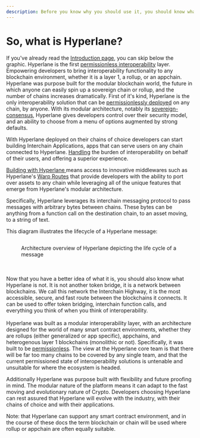 ```yaml
---
description: Before you know why you should use it, you should know what it is, right?
---
```


# So, what is Hyperlane?

If you've already read the [Introduction page](../../), you can skip below the graphic. Hyperlane is the first [permissionless interoperability](../../deploy/permissionless-interoperability.md) layer. Empowering developers to bring interoperability functionality to any blockchain environment, whether it is a layer 1, a rollup, or an appchain. Hyperlane was purpose built for the modular blockchain world, the future in which anyone can easily spin up a sovereign chain or rollup, and the number of chains increases dramatically. First of it's kind, Hyperlane is the only interoperability solution that can be [permissionlessly deployed](../../deploy/deploy-hyperlane.md) on any chain, by anyone. With its modular architecture, notably its [sovereign-consensus](../../protocol/sovereign-consensus/ "mention"), Hyperlane gives developers control over their security model, and an ability to choose from a menu of options augmented by strong defaults.

With Hyperlane deployed on their chains of choice developers can start building Interchain Applications, apps that can serve users on any chain connected to Hyperlane. [Handling](../../apis/messaging-api/receive.md) the burden of interoperability on behalf of their users, and offering a superior experience.

[Building with Hyperlane ](../../build-with-hyperlane/quickstarts/)means access to innovative middlewares such as Hyperlane's [Warp Routes](../../apis-and-sdks/warp-api.md) that provide developers with the ability to port over assets to any chain while leveraging all of the unique features that emerge from Hyperlane's modular architecture.

Specifically, Hyperlane leverages its interchain messaging protocol to pass messages with arbitrary bytes between chains. These bytes can be anything from a function call on the destination chain, to an asset moving, to a string of text.

This diagram illustrates the lifecycle of a Hyperlane message:

<figure><img src="../../.gitbook/assets/Hyperlane Message Lifecycle Clear bg.png" alt=""><figcaption><p>Architecture overview of Hyperlane depicting the life cycle of a message</p></figcaption></figure>

\
\
Now that you have a better idea of what it is, you should also know what Hyperlane is not. It is not another token bridge, it is a network between blockchains. We call this network the Interchain Highway, it is the most accessible, secure, and fast route between the blockchains it connects. It can be used to offer token bridging, interchain function calls, and everything you think of when you think of interoperability.\
\
Hyperlane was built as a modular interoperability layer, with an architecture designed for the world of many smart contract environments, whether they are rollups (either generalized or app specific), appchains, and heterogenous layer 1 blockchains (monolithic or not). Specifically, it was built to be [permissionless](../../deploy/permissionless-interoperability.md). The view at the Hyperlane core team is that there will be far too many chains to be covered by any single team, and that the current permissioned state of interoperability solutions is untenable and unsuitable for where the ecosystem is headed.

Additionally Hyperlane was purpose built with flexibility and future proofing in mind. The modular nature of the platform means it can adapt to the fast moving and evolutionary nature of Crypto. Developers choosing Hyperlane can rest assured that Hyperlane will evolve with the industry, with their chains of choice and with their applications.

Note: that Hyperlane can support any smart contract environment, and in the course of these docs the term blockchain or chain will be used where rollup or appchain are often equally suitable.

